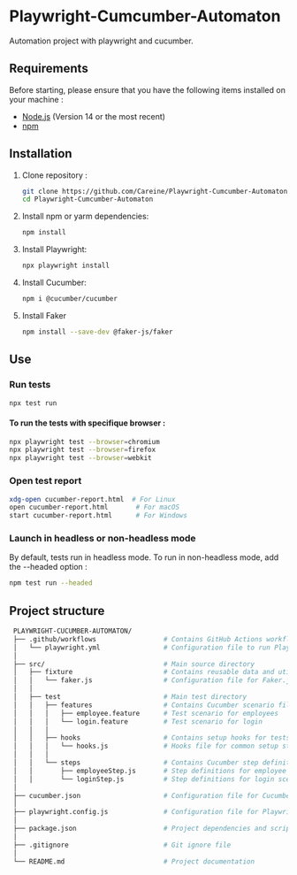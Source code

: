 # Playwright-Cumcumber-Automaton
Automation project with playwright and cucumber.

## Requirements

Before starting, please ensure that you have the following items installed on your machine :

- [Node.js](https://nodejs.org/) (Version 14 or the most recent)
- [npm](https://www.npmjs.com/)

## Installation

1. Clone repository :
   ```bash
   git clone https://github.com/Careine/Playwright-Cumcumber-Automaton.git
   cd Playwright-Cumcumber-Automaton
   ```
2. Install npm or yarm dependencies:
   ```bash
   npm install
   ```
4. Install Playwright:
   ```bash
   npx playwright install
   ```
5. Install Cucumber:
   ```bash
   npm i @cucumber/cucumber
   ```
6. Install Faker 
   ```bash
   npm install --save-dev @faker-js/faker
   ```
## Use

### Run tests
   ```bash
   npx test run
   ```

#### To run the tests with specifique browser :
   ```bash
   npx playwright test --browser=chromium
   npx playwright test --browser=firefox
   npx playwright test --browser=webkit
   ```

### Open test report
 ```bash
xdg-open cucumber-report.html  # For Linux
open cucumber-report.html       # For macOS
start cucumber-report.html      # For Windows
```

### Launch in headless or non-headless mode
By default, tests run in headless mode. To run in non-headless mode, add the --headed option :
   ```bash
   npm test run --headed
   ```

## Project structure
 ```bash
  PLAYWRIGHT-CUCUMBER-AUTOMATON/
  ├── .github/workflows                 # Contains GitHub Actions workflows
  │   └── playwright.yml                # Configuration file to run Playwright tests
  │
  ├── src/                              # Main source directory
  │   ├── fixture                       # Contains reusable data and utilities for tests
  │   │   └── faker.js                  # Configuration file for Faker.js
  │   │
  │   ├── test                          # Main test directory
  │   │   ├── features                  # Contains Cucumber scenario files
  │   │   │   ├── employee.feature      # Test scenario for employees
  │   │   │   └── login.feature         # Test scenario for login
  │   │   │
  │   │   ├── hooks                     # Contains setup hooks for tests
  │   │   │   └── hooks.js              # Hooks file for common setup steps
  │   │   │
  │   │   └── steps                     # Contains Cucumber step definition files
  │   │       ├── employeeStep.js       # Step definitions for employee scenarios
  │   │       └── loginStep.js          # Step definitions for login scenarios
  │
  ├── cucumber.json                     # Configuration file for Cucumber
  │
  ├── playwright.config.js              # Configuration file for Playwright
  │
  ├── package.json                      # Project dependencies and scripts
  │
  ├── .gitignore                        # Git ignore file
  │
  └── README.md                         # Project documentation

   ```

 
